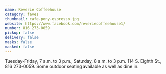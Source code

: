 ```yaml
---
name: Reverie Coffeehouse
category: faves
thumbnail: cafe-pony-espresso.jpg
website: https://www.facebook.com/reveriecoffeehouse1/
number: 816 273-0059
pickup: false
delivery: false
masks: false
masked: false
---
```

Tuesday-Friday, 7 a.m. to 3 p.m., Saturday, 8 a.m. to 3 p.m. 114 S. Eighth St., 816 273-0059. Some outdoor seating available as well as dine in.